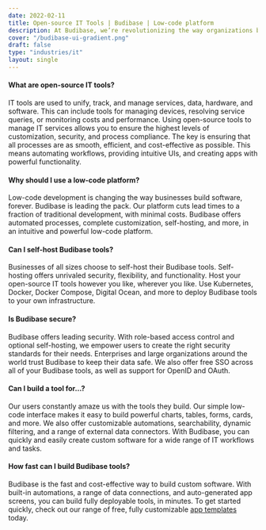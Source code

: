 ```yaml
---
date: 2022-02-11
title: Open-source IT Tools | Budibase | Low-code platform
description: At Budibase, we’re revolutionizing the way organizations build custom IT tools. Use our low-code platform to build deployable, apps, in under five minutes.
cover: "/budibase-ui-gradient.png"
draft: false
type: "industries/it"
layout: single
---
```


#### What are open-source IT tools?
IT tools are used to unify, track, and manage services, data, hardware, and software. This can include tools for managing devices, resolving service queries, or monitoring costs and performance. Using open-source tools to manage IT services allows you to ensure the highest levels of customization, security, and process compliance. The key is ensuring that all processes are as smooth, efficient, and cost-effective as possible. This means automating workflows, providing intuitive UIs, and creating apps with powerful functionality.

#### Why should I use a low-code platform?
Low-code development is changing the way businesses build software, forever. Budibase is leading the pack. Our platform cuts lead times to a fraction of traditional development, with minimal costs. Budibase offers automated processes, complete customization, self-hosting, and more, in an intuitive and powerful low-code platform.

#### Can I self-host Budibase tools?
Businesses of all sizes choose to self-host their Budibase tools. Self-hosting offers unrivaled security, flexibility, and functionality. Host your open-source IT tools however you like, wherever you like. Use Kubernetes, Docker, Docker Compose, Digital Ocean, and more to deploy Budibase tools to your own infrastructure.

#### Is Budibase secure?
Budibase offers leading security. With role-based access control and optional self-hosting, we empower users to create the right security standards for their needs. Enterprises and large organizations around the world trust Budibase to keep their data safe. We also offer free SSO across all of your Budibase tools, as well as support for OpenID and OAuth.

#### Can I build a tool for…?
Our users constantly amaze us with the tools they build. Our simple low-code interface makes it easy to build powerful charts, tables, forms, cards, and more. We also offer customizable automations, searchability, dynamic filtering, and a range of external data connectors. With Budibase, you can quickly and easily create custom software for a wide range of IT workflows and tasks. 

#### How fast can I build Budibase tools?
Budibase is the fast and cost-effective way to build custom software. With built-in automations, a range of data connections, and auto-generated app screens, you can build fully deployable tools, in minutes.
To get started quickly, check out our range of free, fully customizable [app templates](https://budibase.com/templates) today.

